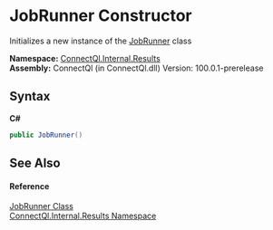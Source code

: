 # JobRunner Constructor 
 

Initializes a new instance of the <a href="T_ConnectQl_Internal_Results_JobRunner">JobRunner</a> class

**Namespace:**&nbsp;<a href="N_ConnectQl_Internal_Results">ConnectQl.Internal.Results</a><br />**Assembly:**&nbsp;ConnectQl (in ConnectQl.dll) Version: 100.0.1-prerelease

## Syntax

**C#**<br />
``` C#
public JobRunner()
```


## See Also


#### Reference
<a href="T_ConnectQl_Internal_Results_JobRunner">JobRunner Class</a><br /><a href="N_ConnectQl_Internal_Results">ConnectQl.Internal.Results Namespace</a><br />